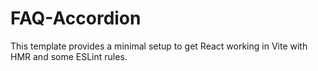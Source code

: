 # FAQ-Accordion

This template provides a minimal setup to get React working in Vite with HMR and some ESLint rules.
